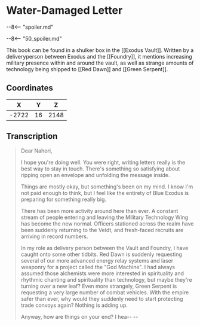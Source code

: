  
# Water-Damaged Letter

--8<-- "spoiler.md"

--8<-- "50_spoiler.md"

This book can be found in a shulker box in the [[Exodus Vault]]. Written by a deliveryperson between Exodus and the [[Foundry]], it mentions increasing military presence within and around the vault, as well as strange amounts of technology being shipped to [[Red Dawn]] and [[Green Serpent]].

## Coordinates
| **X** | **Y** | **Z** |
| :---: | :---: | :---: |
| -2722 |  16   | 2148  |

## Transcription
> Dear Nahori,
>
> I hope you're doing well. You were right, writing letters really is the best way to stay in touch. There's something so satisfying about ripping open an envelope and unfolding the message inside.
>
> Things are mostly okay, but something's been on my mind. I know I'm not paid enough to think, but I feel like the entirety of Blue Exodus is preparing for something really big.
>
> There has been more activity around here than ever. A constant stream of people entering and leaving the Military Technology Wing has become the new normal. Officers stationed across the realm have been suddenly returning to the Veldt, and fresh-faced recruits are arriving in record numbers.
>
> In my role as delivery person between the Vault and Foundry, I have caught onto some other tidbits. Red Dawn is suddenly requesting several of our more advanced energy relay systems and laser weaponry for a project called the "God Machine". I had always assumed those alchemists were more interested in spirituality and rhythmic chanting and spirituality than technology, but maybe they're turning over a new leaf? Even more strangely, Green Serpent is requesting a very large number of combat vehicles. With the empire safer than ever, why would they suddenly need to start protecting trade convoys again? Nothing is adding up.
>
> Anyway, how are things on your end? I hea-- --

